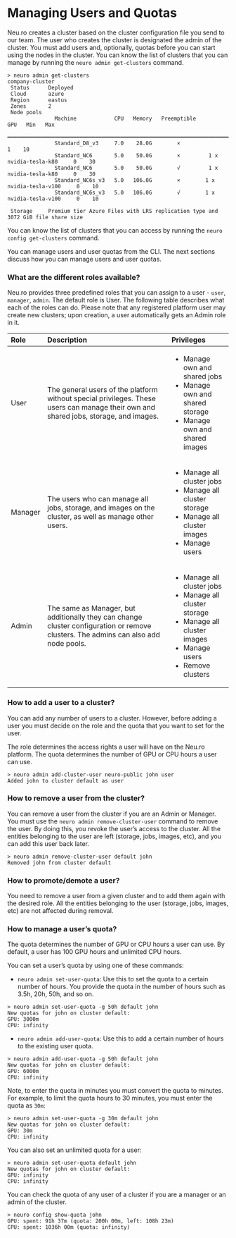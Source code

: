# Managing Users and Quotas

Neu.ro creates a cluster based on the cluster configuration file you send to our team. The user who creates the cluster is designated the admin of the cluster. You must add users and, optionally, quotas before you can start using the nodes in the cluster. You can know the list of clusters that you can manage by running the `neuro admin get-clusters` command.

```text
> neuro admin get-clusters
company-cluster                                                                                      
 Status      Deployed                                                                              
 Cloud       azure                                                                                 
 Region      eastus                                                                                
 Zones       2                                                                                     
 Node pools                                                                                        
               Machine            CPU   Memory   Preemptible                     GPU   Min   Max   
              ━━━━━━━━━━━━━━━━━━━━━━━━━━━━━━━━━━━━━━━━━━━━━━━━━━━━━━━━━━━━━━━━━━━━━━━━━━━━━━━━━━━  
               Standard_D8_v3     7.0    28.0G        ×                                  1    10   
               Standard_NC6       5.0    50.0G        ×         1 x nvidia-tesla-k80     0    30   
               Standard_NC6       5.0    50.0G        √         1 x nvidia-tesla-k80     0    30   
               Standard_NC6s_v3   5.0   106.0G        ×        1 x nvidia-tesla-v100     0    10   
               Standard_NC6s_v3   5.0   106.0G        √        1 x nvidia-tesla-v100     0    10   
                                                                                                   
 Storage     Premium tier Azure Files with LRS replication type and 3072 GiB file share size       

```

You can know the list of clusters that you can access by running the `neuro config get-clusters` command.

You can manage users and user quotas from the CLI. The next sections discuss how you can manage users and user quotas.

### What are the different roles available?

Neu.ro provides three predefined roles that you can assign to a user - `user`, `manager`, `admin`. The default role is User. The following table describes what each of the roles can do. Please note that any registered platform user may create new clusters; upon creation, a user automatically gets an Admin role in it.

<table>
  <thead>
    <tr>
      <th style="text-align:left"><b>Role</b>
      </th>
      <th style="text-align:left"><b>Description</b>
      </th>
      <th style="text-align:left"><b>Privileges</b>
      </th>
    </tr>
  </thead>
  <tbody>
    <tr>
      <td style="text-align:left">User</td>
      <td style="text-align:left">The general users of the platform without special privileges. These users
        can manage their own and shared jobs, storage, and images.</td>
      <td style="text-align:left">
        <ul>
          <li>Manage own and shared jobs</li>
          <li>Manage own and shared storage</li>
          <li>Manage own and shared images</li>
        </ul>
      </td>
    </tr>
    <tr>
      <td style="text-align:left">Manager</td>
      <td style="text-align:left">The users who can manage all jobs, storage, and images on the cluster,
        as well as manage other users.</td>
      <td style="text-align:left">
        <ul>
          <li>Manage all cluster jobs</li>
          <li>Manage all cluster storage</li>
          <li>Manage all cluster images</li>
          <li>Manage users</li>
        </ul>
      </td>
    </tr>
    <tr>
      <td style="text-align:left">Admin</td>
      <td style="text-align:left">The same as Manager, but additionally they can change cluster configuration
        or remove clusters. The admins can also add node pools.</td>
      <td style="text-align:left">
        <ul>
          <li>Manage all cluster jobs</li>
          <li>Manage all cluster storage</li>
          <li>Manage all cluster images</li>
          <li>Manage users</li>
          <li>Remove clusters</li>
        </ul>
      </td>
    </tr>
  </tbody>
</table>

### How to add a user to a cluster?

You can add any number of users to a cluster. However, before adding a user you must decide on the role and the quota that you want to set for the user.

The role determines the access rights a user will have on the Neu.ro platform. The quota determines the number of GPU or CPU hours a user can use.

```text
> neuro admin add-cluster-user neuro-public john user
Added john to cluster default as user
```

### How to remove a user from the cluster?

You can remove a user from the cluster if you are an Admin or Manager. You must use the `neuro admin remove-cluster-user` command to remove the user. By doing this, you revoke the user’s access to the cluster. All the entities belonging to the user are left \(storage, jobs, images, etc\), and you can add this user back later.

```text
> neuro admin remove-cluster-user default john
Removed john from cluster default
```

### How to promote/demote a user?

You need to remove a user from a given cluster and to add them again with the desired role. All the entities belonging to the user \(storage, jobs, images, etc\) are not affected during removal.

### How to manage a user’s quota?

The quota determines the number of GPU or CPU hours a user can use. By default, a user has 100 GPU hours and unlimited CPU hours.

You can set a user’s quota by using one of these commands:

* `neuro admin set-user-quota`: Use this to set the quota to a certain number of hours. You provide the quota in the number of hours such as 3.5h, 20h, 50h, and so on.

```text
> neuro admin set-user-quota -g 50h default john
New quotas for john on cluster default:
GPU: 3000m
CPU: infinity
```

* `neuro admin add-user-quota`: Use this to add a certain number of hours to the existing user quota.

```text
> neuro admin add-user-quota -g 50h default john
New quotas for john on cluster default:
GPU: 6000m
CPU: infinity
```

Note, to enter the quota in minutes you must convert the quota to minutes. For example, to limit the quota hours to 30 minutes, you must enter the quota as `30m`:

```text
> neuro admin set-user-quota -g 30m default john
New quotas for john on cluster default:
GPU: 30m
CPU: infinity
```

You can also set an unlimited quota for a user:

```text
> neuro admin set-user-quota default john
New quotas for john on cluster default:
GPU: infinity
CPU: infinity
```

You can check the quota of any user of a cluster if you are a manager or an admin of the cluster.

```text
> neuro config show-quota john
GPU: spent: 91h 37m (quota: 200h 00m, left: 108h 23m)
CPU: spent: 1036h 00m (quota: infinity)
```


